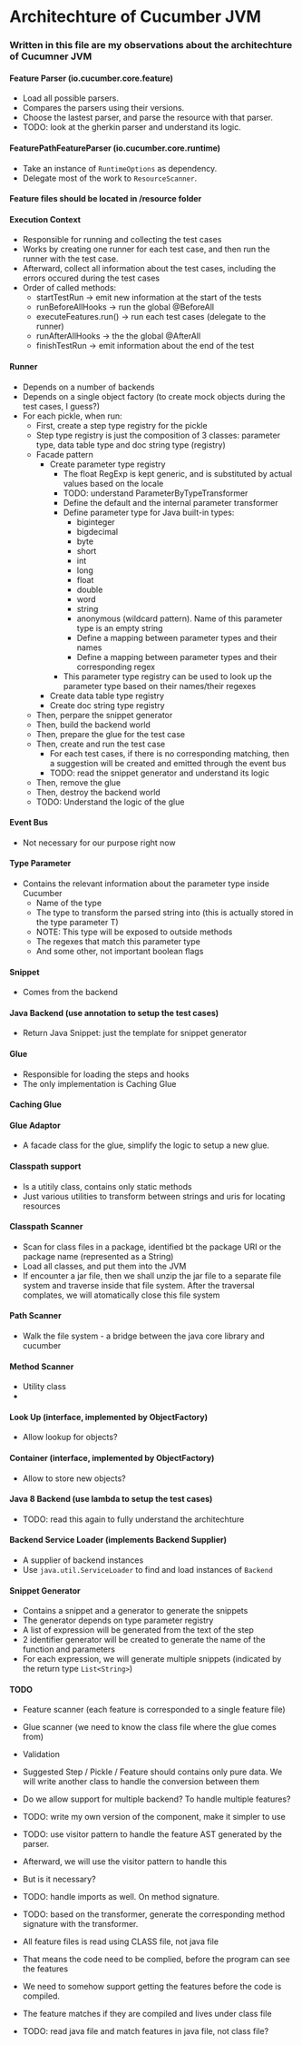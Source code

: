 # Architechture of Cucumber JVM

### Written in this file are my observations about the architechture of Cucumner JVM

#### Feature Parser (io.cucumber.core.feature)

- Load all possible parsers.
- Compares the parsers using their versions.
- Choose the lastest parser, and parse the resource with that parser.
- TODO: look at the gherkin parser and understand its logic.

#### FeaturePathFeatureParser (io.cucumber.core.runtime)

- Take an instance of `RuntimeOptions` as dependency.
- Delegate most of the work to `ResourceScanner`.

#### Feature files should be located in /resource folder

#### Execution Context

- Responsible for running and collecting the test cases
- Works by creating one runner for each test case, and then run the runner with the test case.
- Afterward, collect all information about the test cases, including the errors occured during the test cases
- Order of called methods:
    - startTestRun          -> emit new information at the start of the tests
    - runBeforeAllHooks     -> run the global @BeforeAll
    - executeFeatures.run() -> run each test cases (delegate to the runner)
    - runAfterAllHooks      -> the the global @AfterAll
    - finishTestRun         -> emit information about the end of the test

#### Runner 

- Depends on a number of backends
- Depends on a single object factory (to create mock objects during the test cases, I guess?)
- For each pickle, when run:
    - First, create a step type registry for the pickle
    - Step type registry is just the composition of 3 classes: parameter type, data table type and doc string type (registry)
    - Facade pattern
        - Create parameter type registry
            - The float RegExp is kept generic, and is substituted by actual values based on the locale
            - TODO: understand ParameterByTypeTransformer
            - Define the default and the internal parameter transformer
            - Define parameter type for Java built-in types:
                - biginteger
                - bigdecimal
                - byte
                - short
                - int
                - long
                - float
                - double
                - word
                - string
                - anonymous (wildcard pattern). Name of this parameter type is an empty string    
                - Define a mapping between parameter types and their names
                - Define a mapping between parameter types and their corresponding regex
            - This parameter type registry can be used to look up the parameter type based on their names/their regexes
        - Create data table type registry
        - Create doc string type registry
    - Then, perpare the snippet generator
    - Then, build the backend world
    - Then, prepare the glue for the test case
    - Then, create and run the test case
        - For each test cases, if there is no corresponding matching, then a suggestion will be created and emitted through the event bus
        - TODO: read the snippet generator and understand its logic
    - Then, remove the glue
    - Then, destroy the backend world
    - TODO: Understand the logic of the glue

#### Event Bus
- Not necessary for our purpose right now

#### Type Parameter
- Contains the relevant information about the parameter type inside Cucumber
    - Name of the type
    - The type to transform the parsed string into (this is actually stored in the type parameter T)
    - NOTE: This type will be exposed to outside methods
    - The regexes that match this parameter type
    - And some other, not important boolean flags

#### Snippet
- Comes from the backend

#### Java Backend (use annotation to setup the test cases)
- Return Java Snippet: just the template for snippet generator

#### Glue
- Responsible for loading the steps and hooks
- The only implementation is Caching Glue

#### Caching Glue

#### Glue Adaptor
- A facade class for the glue, simplify the logic to setup a new glue.

#### Classpath support
- Is a utitily class, contains only static methods
- Just various utilities to transform between strings and uris for locating resources

#### Classpath Scanner
- Scan for class files in a package, identified bt the package URI or the package name (represented as a String)
- Load all classes, and put them into the JVM
- If encounter a jar file, then we shall unzip the jar file to a separate file system and traverse inside that file system. After the traversal complates, we will atomatically close this file system

#### Path Scanner
- Walk the file system - a bridge between the java core library and cucumber

#### Method Scanner
- Utility class
- 

#### Look Up (interface, implemented by ObjectFactory)
- Allow lookup for objects?

#### Container (interface, implemented by ObjectFactory)
- Allow to store new objects?

#### Java 8 Backend (use lambda to setup the test cases)
- TODO: read this again to fully understand the architechture

#### Backend Service Loader (implements Backend Supplier)
- A supplier of backend instances
- Use `java.util.ServiceLoader` to find and load instances of `Backend`

#### Snippet Generator
- Contains a snippet and a generator to generate the snippets
- The generator depends on type parameter registry
- A list of expression will be generated from the text of the step
- 2 identifier generator will be created to generate the name of the function and parameters
- For each expression, we will generate multiple snippets (indicated by the return type `List<String>`)

#### TODO
- Feature scanner (each feature is corresponded to a single feature file)
- Glue scanner (we need to know the class file where the glue comes from)
- Validation
- Suggested Step / Pickle / Feature should contains only pure data. We will write another class to handle the conversion between them
- Do we allow support for multiple backend? To handle multiple features?
- TODO: write my own version of the component, make it simpler to use


- TODO: use visitor pattern to handle the feature AST generated by the parser.
- Afterward, we will use the visitor pattern to handle this
- But is it necessary?

- TODO: handle imports as well. On method signature.
- TODO: based on the transformer, generate the corresponding method signature with the transformer.

- All feature files is read using CLASS file, not java file
- That means the code need to be complied, before the program can see the features
- We need to somehow support getting the features before the code is compiled.
- The feature matches if they are compiled and lives under class file
- TODO: read java file and match features in java file, not class file?

